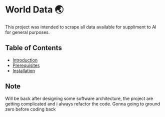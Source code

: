 # World Data :earth_asia:

This project was intended to scrape all data available for suppliment to AI for general purposes.

## Table of Contents

- [Introduction](#introduction)
- [Prerequisites](#prerequisites)
- [Installation](#installation)

  
## Note
Will be back after designing some software architecture, the project are getting complicated and i always refactor the code. Gonna going to ground zero before coding back
